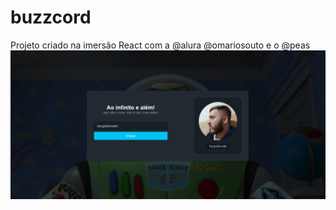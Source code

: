 # buzzcord
Projeto criado na imersão React com a @alura @omariosouto e o @peas
![capa](https://github.com/SergioBonatto/buzzcord/blob/main/buzzcord.png)
